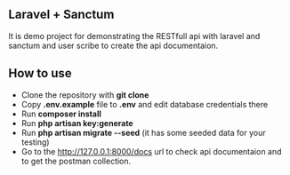 ## Laravel + Sanctum

It is demo project for demonstrating the RESTfull api with laravel and sanctum and user scribe to create the api documentaion.

## How to use

- Clone the repository with __git clone__
- Copy __.env.example__ file to __.env__ and edit database credentials there
- Run __composer install__
- Run __php artisan key:generate__
- Run __php artisan migrate --seed__ (it has some seeded data for your testing)
- Go to the http://127.0.0.1:8000/docs url to check api documentaion and to get the postman collection.